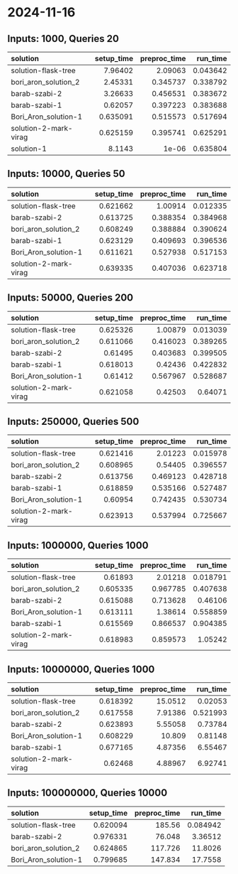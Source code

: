 # 2024-11-16

## Inputs: 1000, Queries 20

| solution              |   setup_time |   preproc_time |   run_time |
|:----------------------|-------------:|---------------:|-----------:|
| solution-flask-tree   |     7.96402  |       2.09063  |   0.043642 |
| bori_aron_solution_2  |     2.45331  |       0.345737 |   0.338792 |
| barab-szabi-2         |     3.26633  |       0.456531 |   0.383672 |
| barab-szabi-1         |     0.62057  |       0.397223 |   0.383688 |
| Bori_Aron_solution-1  |     0.635091 |       0.515573 |   0.517694 |
| solution-2-mark-virag |     0.625159 |       0.395741 |   0.625291 |
| solution-1            |     8.1143   |       1e-06    |   0.635804 |

## Inputs: 10000, Queries 50

| solution              |   setup_time |   preproc_time |   run_time |
|:----------------------|-------------:|---------------:|-----------:|
| solution-flask-tree   |     0.621662 |       1.00914  |   0.012335 |
| barab-szabi-2         |     0.613725 |       0.388354 |   0.384968 |
| bori_aron_solution_2  |     0.608249 |       0.388884 |   0.390624 |
| barab-szabi-1         |     0.623129 |       0.409693 |   0.396536 |
| Bori_Aron_solution-1  |     0.611621 |       0.527938 |   0.517153 |
| solution-2-mark-virag |     0.639335 |       0.407036 |   0.623718 |

## Inputs: 50000, Queries 200

| solution              |   setup_time |   preproc_time |   run_time |
|:----------------------|-------------:|---------------:|-----------:|
| solution-flask-tree   |     0.625326 |       1.00879  |   0.013039 |
| bori_aron_solution_2  |     0.611066 |       0.416023 |   0.389265 |
| barab-szabi-2         |     0.61495  |       0.403683 |   0.399505 |
| barab-szabi-1         |     0.618013 |       0.42436  |   0.422832 |
| Bori_Aron_solution-1  |     0.61412  |       0.567967 |   0.528687 |
| solution-2-mark-virag |     0.621058 |       0.42503  |   0.64071  |

## Inputs: 250000, Queries 500

| solution              |   setup_time |   preproc_time |   run_time |
|:----------------------|-------------:|---------------:|-----------:|
| solution-flask-tree   |     0.621416 |       2.01223  |   0.015978 |
| bori_aron_solution_2  |     0.608965 |       0.54405  |   0.396557 |
| barab-szabi-2         |     0.613756 |       0.469123 |   0.428718 |
| barab-szabi-1         |     0.618859 |       0.535166 |   0.527487 |
| Bori_Aron_solution-1  |     0.60954  |       0.742435 |   0.530734 |
| solution-2-mark-virag |     0.623913 |       0.537994 |   0.725667 |

## Inputs: 1000000, Queries 1000

| solution              |   setup_time |   preproc_time |   run_time |
|:----------------------|-------------:|---------------:|-----------:|
| solution-flask-tree   |     0.61893  |       2.01218  |   0.018791 |
| bori_aron_solution_2  |     0.605335 |       0.967785 |   0.407638 |
| barab-szabi-2         |     0.615088 |       0.713628 |   0.46106  |
| Bori_Aron_solution-1  |     0.613111 |       1.38614  |   0.558859 |
| barab-szabi-1         |     0.615569 |       0.866537 |   0.904385 |
| solution-2-mark-virag |     0.618983 |       0.859573 |   1.05242  |

## Inputs: 10000000, Queries 1000

| solution              |   setup_time |   preproc_time |   run_time |
|:----------------------|-------------:|---------------:|-----------:|
| solution-flask-tree   |     0.618392 |       15.0512  |   0.02053  |
| bori_aron_solution_2  |     0.617558 |        7.91386 |   0.521993 |
| barab-szabi-2         |     0.623893 |        5.55058 |   0.73784  |
| Bori_Aron_solution-1  |     0.608229 |       10.809   |   0.81148  |
| barab-szabi-1         |     0.677165 |        4.87356 |   6.55467  |
| solution-2-mark-virag |     0.62468  |        4.88967 |   6.92741  |

## Inputs: 100000000, Queries 10000

| solution             |   setup_time |   preproc_time |   run_time |
|:---------------------|-------------:|---------------:|-----------:|
| solution-flask-tree  |     0.620094 |        185.56  |   0.084942 |
| barab-szabi-2        |     0.976331 |         76.048 |   3.36512  |
| bori_aron_solution_2 |     0.624865 |        117.726 |  11.8026   |
| Bori_Aron_solution-1 |     0.799685 |        147.834 |  17.7558   |